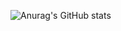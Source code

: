 
![Anurag's GitHub stats](https://github-readme-stats.vercel.app/api?username=mohsen-farzadmanesh&show_icons=true)
